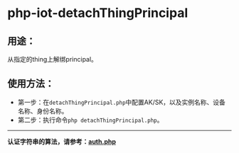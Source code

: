 # php-iot-detachThingPrincipal

## 用途：

从指定的thing上解绑principal。

## 使用方法：

* 第一步：在`detachThingPrincipal.php`中配置AK/SK，以及实例名称、设备名称、身份名称。
* 第二步：执行命令`php detachThingPrincipal.php`。

---

**认证字符串的算法，请参考：[auth.php](../../authorization/auth.php)**